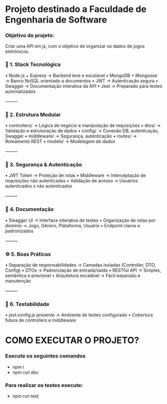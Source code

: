 # Projeto destinado a Faculdade de Engenharia de Software
### Objetivo do projeto:
Criar uma API em js, com o objetivo de organizar os dados de jogos eletrônicos.

### 📌 1. Stack Tecnológica
• Node.js + Express → Backend leve e escalável
• MongoDB + Mongoose → Banco NoSQL orientado a documentos
• JWT → Autenticação segura
• Swagger → Documentação interativa da API
• Jest → Preparado para testes automatizados

⸻

### 🧱 2. Estrutura Modular
• controllers/ → Lógica de negócio e manipulação de requisições
• dtos/ → Validação e estruturação de dados
• config/ → Conexão DB, autenticação, Swagger
• middleware/ → Segurança, autenticação
• routes/  → Roteamento REST
• models/  → Modelagem de dados

⸻

### 🔐 3. Segurança & Autenticação
• JWT Token → Proteção de rotas
• Middleware → Interceptação de requisições não autenticadas
• Validação de acesso → Usuários autenticados x não autenticados

⸻

### 📄 4. Documentação
• Swagger UI → Interface interativa de testes
• Organização de rotas por domínio → Jogo, Gênero, Plataforma, Usuário
• Endpoint claros e padronizados

⸻

### ⚙️ 5. Boas Práticas
• Separação de responsabilidades → Camadas isoladas (Controller, DTO, Config)
• DTOs → Padronização de entrada/saída
• RESTful API → Simples, semântica e previsível
• Arquitetura escalável → Fácil expansão e manutenção

⸻

### 🧪 6. Testabilidade
• jest.config.js presente → Ambiente de testes configurado
• Cobertura futura de controllers e middleware

# COMO EXECUTAR O PROJETO?

### Execute os seguintes comandos

- npm i
- npm run dev

### Para realizar os testes execute:

- npm run test

